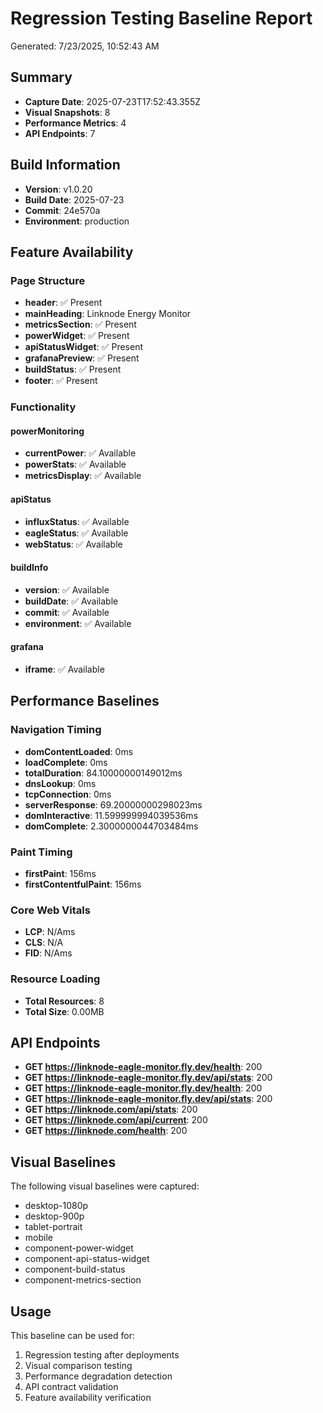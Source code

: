 # Regression Testing Baseline Report
Generated: 7/23/2025, 10:52:43 AM

## Summary
- **Capture Date**: 2025-07-23T17:52:43.355Z
- **Visual Snapshots**: 8
- **Performance Metrics**: 4
- **API Endpoints**: 7

## Build Information

- **Version**: v1.0.20
- **Build Date**: 2025-07-23
- **Commit**: 24e570a
- **Environment**: production


## Feature Availability
### Page Structure
- **header**: ✅ Present
- **mainHeading**: Linknode Energy Monitor
- **metricsSection**: ✅ Present
- **powerWidget**: ✅ Present
- **apiStatusWidget**: ✅ Present
- **grafanaPreview**: ✅ Present
- **buildStatus**: ✅ Present
- **footer**: ✅ Present

### Functionality

#### powerMonitoring
- **currentPower**: ✅ Available
- **powerStats**: ✅ Available
- **metricsDisplay**: ✅ Available

#### apiStatus
- **influxStatus**: ✅ Available
- **eagleStatus**: ✅ Available
- **webStatus**: ✅ Available

#### buildInfo
- **version**: ✅ Available
- **buildDate**: ✅ Available
- **commit**: ✅ Available
- **environment**: ✅ Available

#### grafana
- **iframe**: ✅ Available

## Performance Baselines
### Navigation Timing
- **domContentLoaded**: 0ms
- **loadComplete**: 0ms
- **totalDuration**: 84.10000000149012ms
- **dnsLookup**: 0ms
- **tcpConnection**: 0ms
- **serverResponse**: 69.20000000298023ms
- **domInteractive**: 11.599999994039536ms
- **domComplete**: 2.3000000044703484ms

### Paint Timing
- **firstPaint**: 156ms
- **firstContentfulPaint**: 156ms

### Core Web Vitals
- **LCP**: N/Ams
- **CLS**: N/A
- **FID**: N/Ams

### Resource Loading
- **Total Resources**: 8
- **Total Size**: 0.00MB

## API Endpoints
- **GET https://linknode-eagle-monitor.fly.dev/health**: 200
- **GET https://linknode-eagle-monitor.fly.dev/api/stats**: 200
- **GET https://linknode-eagle-monitor.fly.dev/health**: 200
- **GET https://linknode-eagle-monitor.fly.dev/api/stats**: 200
- **GET https://linknode.com/api/stats**: 200
- **GET https://linknode.com/api/current**: 200
- **GET https://linknode.com/health**: 200

## Visual Baselines
The following visual baselines were captured:
- desktop-1080p
- desktop-900p
- tablet-portrait
- mobile
- component-power-widget
- component-api-status-widget
- component-build-status
- component-metrics-section

## Usage
This baseline can be used for:
1. Regression testing after deployments
2. Visual comparison testing
3. Performance degradation detection
4. API contract validation
5. Feature availability verification
